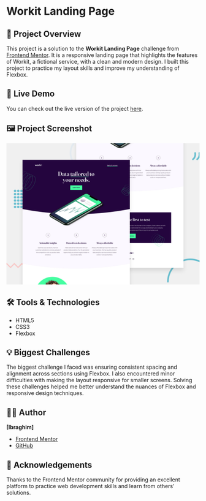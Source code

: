 # Workit Landing Page

## 📄 Project Overview

This project is a solution to the **Workit Landing Page** challenge from [Frontend Mentor](https://www.frontendmentor.io). It is a responsive landing page that highlights the features of Workit, a fictional service, with a clean and modern design. I built this project to practice my layout skills and improve my understanding of Flexbox.

## 🚀 Live Demo

You can check out the live version of the project [here](https://soy-ibrag.github.io/Frontend-Mentor-Workit-Landing-Page-Challenge/).

## 🖼️ Project Screenshot

![Screenshot of the project](preview.jpg)

## 🛠️ Tools & Technologies

- HTML5
- CSS3
- Flexbox

## 💡 Biggest Challenges

The biggest challenge I faced was ensuring consistent spacing and alignment across sections using Flexbox. I also encountered minor difficulties with making the layout responsive for smaller screens. Solving these challenges helped me better understand the nuances of Flexbox and responsive design techniques.

## 🧑‍💻 Author

**[Ibraghim]**

- [Frontend Mentor](https://www.frontendmentor.io/profile/Soy-Ibrag)
- [GitHub](https://github.com/Soy-Ibrag)

## 🙌 Acknowledgements

Thanks to the Frontend Mentor community for providing an excellent platform to practice web development skills and learn from others' solutions.
